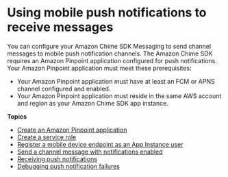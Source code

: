 # Using mobile push notifications to receive messages<a name="using-push-notifications"></a>

You can configure your Amazon Chime SDK Messaging to send channel messages to mobile push notification channels\. The Amazon Chime SDK requires an Amazon Pinpoint application configured for push notifications\. Your Amazon Pinpoint application must meet these prerequisites: 
+ Your Amazon Pinpoint application must have at least an FCM or APNS channel configured and enabled\.
+ Your Amazon Pinpoint application must reside in the same AWS account and region as your Amazon Chime SDK app instance\.

**Topics**
+ [Create an Amazon Pinpoint application](create-pinpoint.md)
+ [Create a service role](create-service-role.md)
+ [Register a mobile device endpoint as an App Instance user](register-endpoint.md)
+ [Send a channel message with notifications enabled](send-channel-msg-with-notifications.md)
+ [Receiving push notifications](receive-notifications.md)
+ [Debugging push notification failures](debug-notifications.md)